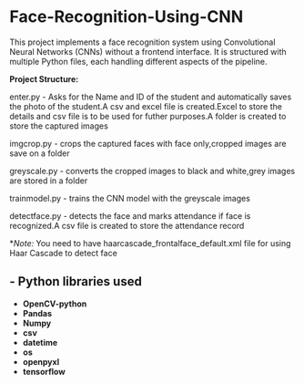 # Face-Recognition-Using-CNN
This project implements a face recognition system using Convolutional Neural Networks (CNNs) without a frontend interface. It is structured with multiple Python files, each handling different aspects of the pipeline.

**Project Structure:**

enter.py - Asks for the Name and ID of the student and automatically saves the photo of the student.A csv and excel file is created.Excel to store the details and csv file is to be used for futher purposes.A folder is created to store the captured images

imgcrop.py - crops the captured faces with face only,cropped images are save on a folder

greyscale.py - converts the cropped images to black and white,grey images are stored in a folder

trainmodel.py - trains the CNN model with the greyscale images

detectface.py - detects the face and marks attendance if face is recognized.A csv file is created to store the attendance record

**Note:* You need to have haarcascade_frontalface_default.xml file for using Haar Cascade to detect face
## - **Python libraries used**

- **OpenCV-python**
- **Pandas**
- **Numpy**
- **csv**
- **datetime**
- **os**
- **openpyxl**
- **tensorflow**
  
